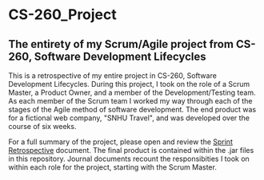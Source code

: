 <h1>CS-260_Project</h1>
<h2>The entirety of my Scrum/Agile project from CS-260, Software Development Lifecycles</h2>
<p>
This is a retrospective of my entire project in CS-260, Software Development Lifecycles. During this project, I took on the role of a Scrum Master, a Product Owner, and a member of the Development/Testing team. As each member of the Scrum team I worked my way through each of the stages of the Agile method of software development. The end product was for a fictional web company, "SNHU Travel", and was developed over the course of six weeks. 
  
For a full summary of the project, please open and review the <a href="https://github.com/lorenarms/CS-260_Project/blob/c47d7394708f68eac333eee2ef20a14b8e6b238d/Final%20Project%20FInal%20Draft.docx">Sprint Retrospective</a> document. The final product is contained within the .jar files in this repository. Journal documents recount the responsibities I took on within each role for the project, starting with the Scrum Master.
</p>



  
